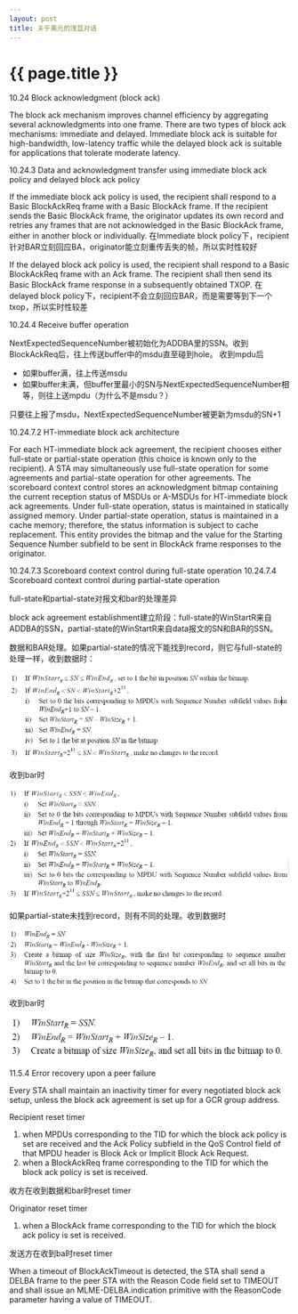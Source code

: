 ```yaml
---
layout: post
title: 关于美元的浅显对话
---
```


{{ page.title }}
================

10.24 Block acknowledgment (block ack)

The block ack mechanism improves channel efficiency by aggregating several acknowledgments into one
frame. There are two types of block ack mechanisms: immediate and delayed. Immediate block ack is suitable
for high-bandwidth, low-latency traffic while the delayed block ack is suitable for applications that tolerate
moderate latency.


10.24.3 Data and acknowledgment transfer using immediate block ack policy and delayed
block ack policy

If the immediate block ack policy is used, the recipient shall respond to a Basic BlockAckReq frame with a
Basic BlockAck frame. If the recipient sends the Basic BlockAck frame, the originator updates its own record
and retries any frames that are not acknowledged in the Basic BlockAck frame, either in another block or
individually.
在Immediate block policy下，recipient针对BAR立刻回应BA，originator能立刻重传丢失的帧，所以实时性较好

If the delayed block ack policy is used, the recipient shall respond to a Basic BlockAckReq frame with an Ack
frame. The recipient shall then send its Basic BlockAck frame response in a subsequently obtained TXOP.
在delayed block policy下，recipient不会立刻回应BAR，而是需要等到下一个txop，所以实时性较差

10.24.4 Receive buffer operation

NextExpectedSequenceNumber被初始化为ADDBA里的SSN。收到BlockAckReq后，往上传送buffer中的msdu直至碰到hole。
收到mpdu后

  - 如果buffer满，往上传送msdu
  - 如果buffer未满，但buffer里最小的SN与NextExpectedSequenceNumber相等，则往上送mpdu（为什么不是msdu？）

只要往上报了msdu，NextExpectedSequenceNumber被更新为msdu的SN+1


10.24.7.2 HT-immediate block ack architecture

For each HT-immediate block ack agreement, the recipient chooses either full-state or partial-state operation
(this choice is known only to the recipient). A STA may simultaneously use full-state operation for some
agreements and partial-state operation for other agreements. The scoreboard context control stores an
acknowledgment bitmap containing the current reception status of MSDUs or A-MSDUs for HT-immediate
block ack agreements. Under full-state operation, status is maintained in statically assigned memory. Under
partial-state operation, status is maintained in a cache memory; therefore, the status information is subject to
cache replacement. This entity provides the bitmap and the value for the Starting Sequence Number subfield to
be sent in BlockAck frame responses to the originator.

10.24.7.3 Scoreboard context control during full-state operation
10.24.7.4 Scoreboard context control during partial-state operation

full-state和partial-state对报文和bar的处理差异

block ack agreement establishment建立阶段：full-state的WinStartR来自ADDBA的SSN，partial-state的WinStartR来自data报文的SN和BAR的SSN。

数据和BAR处理。如果partial-state的情况下能找到record，则它与full-state的处理一样，收到数据时：

![](/images/posts/2021-05-28/1.png)

收到bar时

![](/images/posts/2021-05-28/2.png)

如果partial-state未找到record，则有不同的处理。收到数据时

![](/images/posts/2021-05-28/3.png)

收到bar时

![](/images/posts/2021-05-28/4.png)


11.5.4 Error recovery upon a peer failure

Every STA shall maintain an inactivity timer for every negotiated block ack setup, unless the block ack
agreement is set up for a GCR group address.

Recipient reset timer
1) when MPDUs corresponding to the TID for which the block ack policy is set are received and the Ack Policy subfield in
the QoS Control field of that MPDU header is Block Ack or Implicit Block Ack Request.
2) when a BlockAckReq frame corresponding to the TID for which the block ack policy is set is received.

收方在收到数据和bar时reset timer

Originator reset timer
1) when a BlockAck frame corresponding to the TID for which the block ack policy is set is received. 

发送方在收到ba时reset timer

When a timeout of BlockAckTimeout is detected, the STA shall send a DELBA frame to the peer STA with the Reason Code field set to TIMEOUT and shall
issue an MLME-DELBA.indication primitive with the ReasonCode parameter having a value of TIMEOUT.

